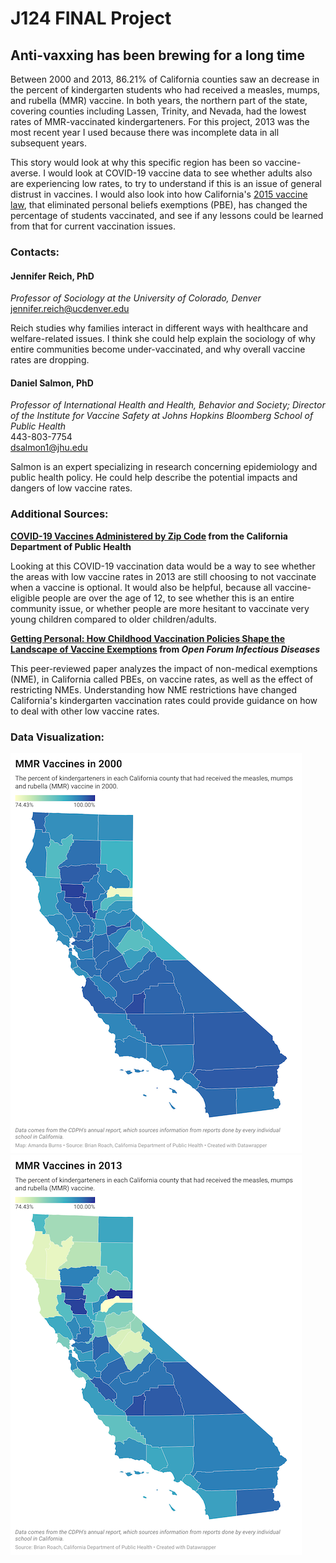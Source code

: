 # J124 FINAL Project
## Anti-vaxxing has been brewing for a long time

Between 2000 and 2013, 86.21% of California counties saw an decrease in the percent of kindergarten students who had received a measles, mumps, and rubella (MMR) vaccine. In both years, the northern part of the state, covering counties including Lassen, Trinity, and Nevada, had the lowest rates of MMR-vaccinated kindergarteners. For this project, 2013 was the most recent year I used because there was incomplete data in all subsequent years.

This story would look at why this specific region has been so vaccine-averse. I would look at COVID-19 vaccine data to see whether adults also are experiencing low rates, to try to understand if this is an issue of general distrust in vaccines. I would also look into how California's [2015 vaccine law](https://leginfo.legislature.ca.gov/faces/billNavClient.xhtml?bill_id=201520160SB277), that eliminated personal beliefs exemptions (PBE), has changed the percentage of students vaccinated, and see if any lessons could be learned from that for current vaccination issues.

### Contacts:

#### Jennifer Reich, PhD <br>
*Professor of Sociology at the University of Colorado, Denver* <br>
jennifer.reich@ucdenver.edu

Reich studies why families interact in different ways with healthcare and welfare-related issues. I think she could help explain the sociology of why entire communities become under-vaccinated, and why overall vaccine rates are dropping.
#### Daniel Salmon, PhD <br>
*Professor of International Health and Health, Behavior and Society; Director of the Institute for Vaccine Safety at Johns Hopkins Bloomberg School of Public Health*
<br>443-803-7754
<br>dsalmon1@jhu.edu

Salmon is an expert specializing in research concerning epidemiology and public health policy. He could help describe the potential impacts and dangers of low vaccine rates.

### Additional Sources:
**[COVID-19 Vaccines Administered by Zip Code](https://data.ca.gov/dataset/covid-19-vaccine-progress-dashboard-data-by-zip-code/resource/15702a90-aa5d-49bc-8621-a8129630725a) from the California Department of Public Health**
<p>Looking at this COVID-19 vaccination data would be a way to see whether the areas with low vaccine rates in 2013 are still choosing to not vaccinate when a vaccine is optional. It would also be helpful, because all vaccine-eligible people are over the age of 12, to see whether this is an entire community issue, or whether people are more hesitant to vaccinate very young children compared to older children/adults.


**[Getting Personal: How Childhood Vaccination Policies Shape the Landscape of Vaccine Exemptions](https://academic.oup.com/ofid/article/7/3/ofaa088/5805242) from *Open Forum Infectious Diseases***
<p>This peer-reviewed paper analyzes the impact of non-medical exemptions (NME), in California called PBEs, on vaccine rates, as well as the effect of restricting NMEs. Understanding how NME restrictions have changed California's kindergarten vaccination rates could provide guidance on how to deal with other low vaccine rates.


### Data Visualization:
[![Kindergarten MMR Vaccines in 2000](/fixed-mmr-2000.png)](https://datawrapper.dwcdn.net/9paZC/1/)
[![Kindergarten MMR Vaccines in 2013](/mmr-2013.png)](https://datawrapper.dwcdn.net/Jc9tr/1/)

